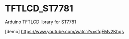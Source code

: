 TFTLCD_ST7781
=============

Arduino TFTLCD library for ST7781

[demo]
https://www.youtube.com/watch?v=sfqFMv2Khgs

